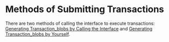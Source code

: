 # Methods of Submitting Transactions

There are two methods of calling the interface to execute transactions: [Generating Transaction\_blobs by Calling the Interface](/methods-of-submitting-transactions/generating-transaction-blobs-by-calling-the-interface.md) and [Generating Transaction\_blobs by Yourself](/methods-of-submitting-transactions/generating-transactionblobs-by-yourself.md).

